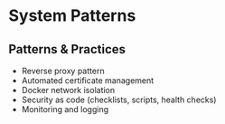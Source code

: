 # System Patterns

## Patterns & Practices

- Reverse proxy pattern
- Automated certificate management
- Docker network isolation
- Security as code (checklists, scripts, health checks)
- Monitoring and logging
